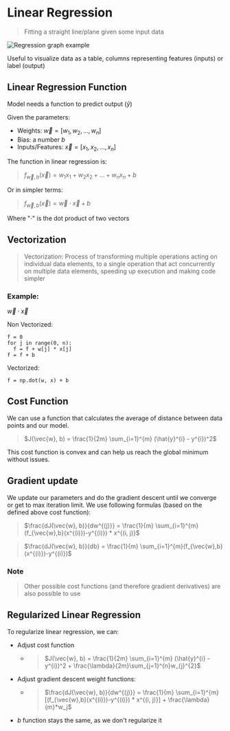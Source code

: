# Linear Regression

> Fitting a straight line/plane given some input data

![Regression graph example](https://storage.googleapis.com/lds-media/images/440px-Linear_regression.svg.width-1200.png)

Useful to visualize data as a table, columns representing features (inputs) or label (output)

## Linear Regression Function

Model needs a function to predict output ($\hat{y}$)

Given the parameters:
- Weights: $\vec{w}=[w_{1}, w_{2}, ..., w_{n}]$
- Bias: a number $b$ 
- Inputs/Features:  $\vec{x}=[x_{1}, x_{2}, ..., x_{n}]$

The function in linear regression is:

> $f_{\vec{w}, b}(\vec{x}) = w_{1}x_{1} + w_{2}x_{2} + ... + w_{n}x_{n} + b$

Or in simpler terms:

> $f_{\vec{w}, b}(\vec{x}) = \vec{w} \cdot \vec{x} + b$

Where "$\cdot$" is the dot product of two vectors

## Vectorization

> Vectorization: Process of transforming multiple operations acting on individual data elements, to a single operation that act concurrently on multiple data elements, speeding up execution and making code simpler

### Example:

$\vec{w} \cdot \vec{x}$

Non Vectorized: 
```
f = 0
for j in range(0, n):
  f = f + w[j] * x[j]
f = f + b 
```
Vectorized:

```
f = np.dot(w, x) + b 
```

## Cost Function

We can use a function that calculates the average of distance between data points and our model.

> $J(\vec{w}, b) = \frac{1}{2m} \sum_{i=1}^{m} (\hat{y}^{i} - y^{i})^2$

This cost function is convex and can help us reach the global minimum without issues.

## Gradient update

We update our parameters and do the gradient descent until we converge or get to max iteration limit. We use following formulas (based on the defined above cost function):

> $\frac{dJ(\vec{w}, b)}{dw^{(j)}} = \frac{1}{m} \sum_{i=1}^{m}(f_{\vec{w},b}(x^{(i)})-y^{(i)}) * x^{(i, j)}$

> $\frac{dJ(\vec{w}, b)}{db} = \frac{1}{m} \sum_{i=1}^{m}(f_{\vec{w},b}(x^{(i)})-y^{(i)})$

### Note

> Other possible cost functions (and therefore gradient derivatives) are also possible to use

## Regularized Linear Regression

To regularize linear regression, we can:

- Adjust cost function
  -  > $J(\vec{w}, b) = \frac{1}{2m} \sum_{i=1}^{m} (\hat{y}^{i} - y^{i})^2 + \frac{\lambda}{2m}\sum_{j=1}^{n}w_{j}^{2}$
- Adjust gradient descent weight functions:
  - > $\frac{dJ(\vec{w}, b)}{dw^{(j)}} = \frac{1}{m} \sum_{i=1}^{m}[(f_{\vec{w},b}(x^{(i)})-y^{(i)}) * x^{(i, j)}] + \frac{\lambda}{m}*w_j$
- $b$ function stays the same, as we don't regularize it 